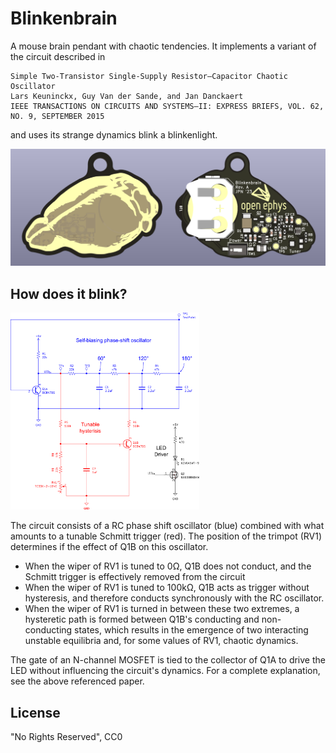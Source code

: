 # Blinkenbrain
A mouse brain pendant with chaotic tendencies. It implements a variant of the circuit described in

```
Simple Two-Transistor Single-Supply Resistor–Capacitor Chaotic Oscillator
Lars Keuninckx, Guy Van der Sande, and Jan Danckaert
IEEE TRANSACTIONS ON CIRCUITS AND SYSTEMS—II: EXPRESS BRIEFS, VOL. 62, NO. 9, SEPTEMBER 2015
```

and uses its strange dynamics blink a blinkenlight.

![Blinkenbrain rev. A](./pcb/images/front-back-render.png)

## How does it blink?

<img src="./pcb/images/circuit-elements.png" width="60%" alt="Chaotic circuit schematic" >

The circuit consists of a RC phase shift oscillator (blue) combined with what amounts to a tunable Schmitt trigger (red).
The position of the trimpot (RV1) determines if the effect of Q1B on this oscillator.

- When the wiper of RV1 is tuned to 0Ω, Q1B does not conduct, and the Schmitt trigger is effectively removed from the circuit
- When the wiper of RV1 is tuned to 100kΩ, Q1B acts as trigger without hysteresis, and therefore conducts synchronously with the
  RC oscillator.
- When the wiper of RV1 is turned in between these two extremes, a hysteretic path is formed between Q1B's conducting and non-conducting states,
  which results in the emergence of two interacting unstable equilibria and, for some values of RV1, chaotic dynamics.

The gate of an N-channel MOSFET is tied to the collector of Q1A to drive the LED without influencing the
circuit's dynamics. For a complete explanation, see the above referenced paper.

## License
"No Rights Reserved", CC0

